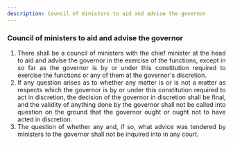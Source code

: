 ```yaml
---
description: Council of ministers to aid and advise the governor
---
```


### Council of ministers to aid and advise the governor

1. <div style="text-align: justify"> There shall be a council of ministers with the chief minister at the head to aid and advise the governor in the exercise of the functions, except in so far as the governor is by or under this constitution required to exercise the functions or any of them at the governor's discretion.
2. <div style="text-align: justify"> If any question arises as to whether any matter is or is not a matter as respects which the governor is by or under this constitution required to act in discretion, the decision of the governor in discretion shall be final, and the validity of anything done by the governor shall not be called into question on the ground that the governor ought or ought not to have acted in discretion.
3. <div style="text-align: justify"> The question of whether any and, if so, what advice was tendered by ministers to the governor shall not be inquired into in any court.
